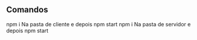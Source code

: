 ## Comandos  

npm i   Na pasta de cliente    e depois npm start
npm i   Na pasta de servidor    e depois npm start
